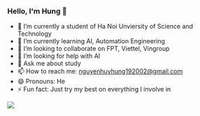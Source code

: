 ### Hello, I'm Hung 👋

- 🔭 I’m currently a student of Ha Noi Unviersity of Science and Technology
- 🌱 I’m currently learning AI, Automation Engineering
- 👯 I’m looking to collaborate on FPT, Viettel, Vingroup
- 🤔 I’m looking for help with AI
- 💬 Ask me about study 
- 📫 How to reach me: nguyenhuyhung192002@gmail.com
- 😄 Pronouns: He
- ⚡ Fun fact: Just try my best on everything I involve in

<img src="https://github-readme-stats.vercel.app/api?username=HUYHung192002&&show_icons=true&title%20color=ffffff&icon%20color=bb2acf@text%20color=daf7dc&bg%20color=151515">
